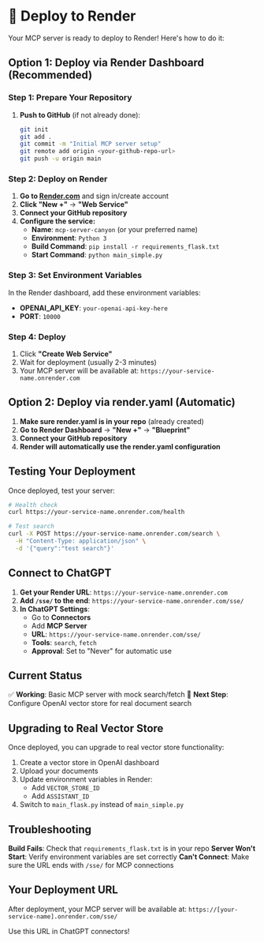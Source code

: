 # 🚀 Deploy to Render

Your MCP server is ready to deploy to Render! Here's how to do it:

## Option 1: Deploy via Render Dashboard (Recommended)

### Step 1: Prepare Your Repository

1. **Push to GitHub** (if not already done):
   ```bash
   git init
   git add .
   git commit -m "Initial MCP server setup"
   git remote add origin <your-github-repo-url>
   git push -u origin main
   ```

### Step 2: Deploy on Render

1. **Go to [Render.com](https://render.com)** and sign in/create account
2. **Click "New +"** → **"Web Service"**
3. **Connect your GitHub repository**
4. **Configure the service:**
   - **Name**: `mcp-server-canyon` (or your preferred name)
   - **Environment**: `Python 3`
   - **Build Command**: `pip install -r requirements_flask.txt`
   - **Start Command**: `python main_simple.py`

### Step 3: Set Environment Variables

In the Render dashboard, add these environment variables:

- **OPENAI_API_KEY**: `your-openai-api-key-here`
- **PORT**: `10000`

### Step 4: Deploy

1. Click **"Create Web Service"**
2. Wait for deployment (usually 2-3 minutes)
3. Your MCP server will be available at: `https://your-service-name.onrender.com`

## Option 2: Deploy via render.yaml (Automatic)

1. **Make sure render.yaml is in your repo** (already created)
2. **Go to Render Dashboard** → **"New +"** → **"Blueprint"**
3. **Connect your GitHub repository**
4. **Render will automatically use the render.yaml configuration**

## Testing Your Deployment

Once deployed, test your server:

```bash
# Health check
curl https://your-service-name.onrender.com/health

# Test search
curl -X POST https://your-service-name.onrender.com/search \
  -H "Content-Type: application/json" \
  -d '{"query":"test search"}'
```

## Connect to ChatGPT

1. **Get your Render URL**: `https://your-service-name.onrender.com`
2. **Add `/sse/` to the end**: `https://your-service-name.onrender.com/sse/`
3. **In ChatGPT Settings**:
   - Go to **Connectors**
   - Add **MCP Server**
   - **URL**: `https://your-service-name.onrender.com/sse/`
   - **Tools**: `search`, `fetch`
   - **Approval**: Set to "Never" for automatic use

## Current Status

✅ **Working**: Basic MCP server with mock search/fetch
🔄 **Next Step**: Configure OpenAI vector store for real document search

## Upgrading to Real Vector Store

Once deployed, you can upgrade to real vector store functionality:

1. Create a vector store in OpenAI dashboard
2. Upload your documents
3. Update environment variables in Render:
   - Add `VECTOR_STORE_ID`
   - Add `ASSISTANT_ID`
4. Switch to `main_flask.py` instead of `main_simple.py`

## Troubleshooting

**Build Fails**: Check that `requirements_flask.txt` is in your repo
**Server Won't Start**: Verify environment variables are set correctly
**Can't Connect**: Make sure the URL ends with `/sse/` for MCP connections

## Your Deployment URL

After deployment, your MCP server will be available at:
`https://[your-service-name].onrender.com/sse/`

Use this URL in ChatGPT connectors! 